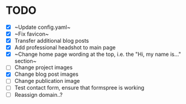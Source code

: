 # TODO
- [x] ~Update config.yaml~
- [x] ~Fix favicon~
- [x] Transfer additional blog posts
- [x] Add professional headshot to main page
- [x] ~Change home page wording at the top, i.e. the "Hi, my name is..." section~
- [ ] Change project images
- [x] Change blog post images
- [ ] Change publication image
- [ ] Test contact form, ensure that formspree is working
- [ ] Reassign domain..?
